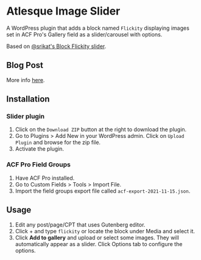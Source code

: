 # Atlesque Image Slider

A WordPress plugin that adds a block named `Flickity` displaying images set in ACF Pro's Gallery field as a slider/carousel with options.

Based on [@srikat's Block Flickity slider](https://github.com/srikat/block-flickity).

## Blog Post

More info [here](https://wpdevdesign.com/building-a-custom-gutenberg-block-flickity-using-acf-pro/).

## Installation
### Slider plugin

1. Click on the `Download ZIP` button at the right to download the plugin.
2. Go to Plugins > Add New in your WordPress admin. Click on `Upload Plugin` and browse for the zip file.
3. Activate the plugin.

### ACF Pro Field Groups

1. Have ACF Pro installed.
2. Go to Custom Fields > Tools > Import File.
3. Import the field groups export file called `acf-export-2021-11-15.json`.

## Usage

1. Edit any post/page/CPT that uses Gutenberg editor.
2. Click + and type `flickity` or locate the block under Media and select it.
3. Click **Add to gallery** and upload or select some images. They will automatically appear as a slider. Click Options tab to configure the options.
